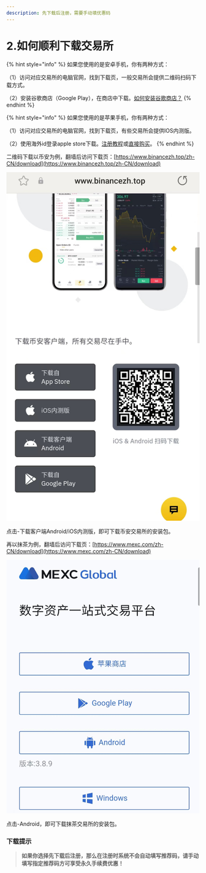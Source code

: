 ```yaml
---
description: 先下载后注册，需要手动填优惠码
---
```


# 2.如何顺利下载交易所

{% hint style="info" %}
如果您使用的是安卓手机，你有两种方式：

（1）访问对应交易所的电脑官网，找到下载页，一般交易所会提供二维码扫码下载方式。

（2）安装谷歌商店（Google Play），在商店中下载。[如何安装谷歌商店？](https://www.youtube.com/watch?v=U9nexmTt4kw)
{% endhint %}

{% hint style="info" %}
如果您使用的是苹果手机，你有两种方式：

（1）访问对应交易所的电脑官网，找到下载页，有些交易所会提供IOS内测版。

（2）使用海外id登录apple store下载。[注册教程](https://www.youtube.com/watch?v=L3TpmMwSp84)或[直接购买](https://taohao.me/)。
{% endhint %}

二维码下载以币安为例，翻墙后访问下载页：[https://www.binancezh.top/zh-CN/download](https://www.binancezh.top/zh-CN/download)

&#x20;![](<../.gitbook/assets/image (21).png>)

点击-下载客户端Android/iOS内测版，即可下载币安交易所的安装包。



再以抹茶为例，翻墙后访问下载页：[https://www.mexc.com/zh-CN/download](https://www.mexc.com/zh-CN/download)

![](../.gitbook/assets/3ffcc29dddbddf5e84d90cc4455c0a4.png)

点击-Android，即可下载抹茶交易所的安装包。



### 下载提示

> **如果你选择先下载后注册，那么在注册时系统不会自动填写推荐码，请手动填写指定推荐码方可享受永久手续费优惠！**

